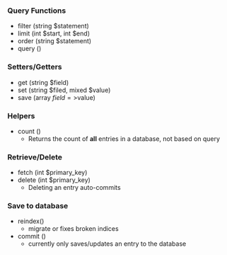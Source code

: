### Query Functions ###
  * filter (string $statement)
  * limit  (int $start, int $end)
  * order  (string $statement)
  * query  ()

### Setters/Getters ###
  * get    (string $field)
  * set    (string $filed, mixed $value)
  * save   (array $field=>$value)

### Helpers ###
  * count  ()
    * Returns the count of **all** entries in a database, not based on query

### Retrieve/Delete ###
  * fetch  (int $primary\_key)
  * delete (int $primary\_key)
    * Deleting an entry auto-commits

### Save to database ###
  * reindex()
    * migrate or fixes broken indices
  * commit ()
    * currently only saves/updates an entry to the database